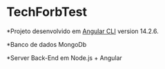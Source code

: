 # TechForbTest

*Projeto desenvolvido em [Angular CLI](https://github.com/angular/angular-cli) version 14.2.6.

*Banco de dados MongoDb

*Server Back-End em Node.js + Angular
